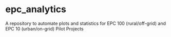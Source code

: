 # epc_analytics
A repository to automate plots and statistics for EPC 100 (rural/off-grid) and EPC 10 (urban/on-grid) Pilot Projects
